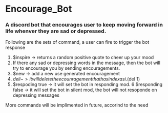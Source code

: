 # Encourage_Bot
### A discord bot that encourages user to keep moving forward in life whenver they are sad or depressed.

Following are the sets of command, a user can fire to trigger the bot response

1. $inspire -> returns a random positive quote to cheer up your mood
2. If there any sad or depressing words in the message, then the bot will try to encourage you by sending encouragements.
3. $new -> add a new use generated encouragement
4. $del {i} -> it will delete the ecounragement that has index as i. ($del 1)
5. $respoding true -> it will set the bot in responding mod.
6  $responding false -> it will set the bot in silent mod, the bot will not resoponde on depressing messages

More commands will be implimented in future, accorind to the need
